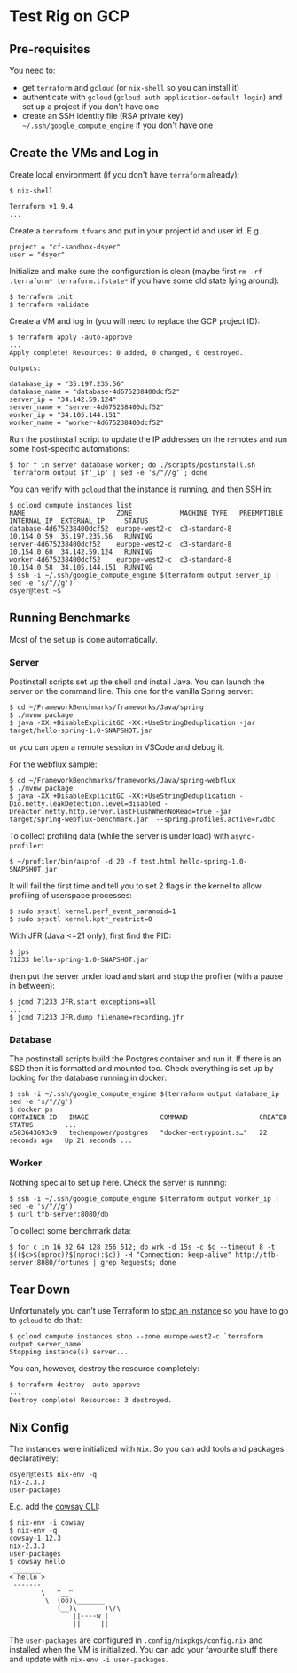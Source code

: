 # Test Rig on GCP

## Pre-requisites

You need to:

- get `terraform` and `gcloud` (or `nix-shell` so you can install it)
- authenticate with `gcloud` (`gcloud auth application-default login`) and set up a project if you don't have one
- create an SSH identity file (RSA private key) `~/.ssh/google_compute_engine` if you don't have one

## Create the VMs and Log in

Create local environment (if you don't have `terraform` already):

```
$ nix-shell

Terraform v1.9.4
...
```

Create a `terraform.tfvars` and put in your project id and user id. E.g.

```
project = "cf-sandbox-dsyer"
user = "dsyer"
```

Initialize and make sure the configuration is clean (maybe first `rm -rf .terraform* terraform.tfstate*` if you have some old state lying around):

```
$ terraform init
$ terraform validate
```

Create a VM and log in (you will need to replace the GCP project ID):

```
$ terraform apply -auto-approve
...
Apply complete! Resources: 0 added, 0 changed, 0 destroyed.

Outputs:

database_ip = "35.197.235.56"
database_name = "database-4d675238400dcf52"
server_ip = "34.142.59.124"
server_name = "server-4d675238400dcf52"
worker_ip = "34.105.144.151"
worker_name = "worker-4d675238400dcf52"
```

Run the postinstall script to update the IP addresses on the remotes and run some host-specific automations:

```
$ for f in server database worker; do ./scripts/postinstall.sh `terraform output $f'_ip' | sed -e 's/"//g'`; done
```

You can verify with `gcloud` that the instance is running, and then SSH in:

```
$ gcloud compute instances list
NAME                       ZONE            MACHINE_TYPE   PREEMPTIBLE  INTERNAL_IP  EXTERNAL_IP     STATUS
database-4d675238400dcf52  europe-west2-c  c3-standard-8               10.154.0.59  35.197.235.56   RUNNING
server-4d675238400dcf52    europe-west2-c  c3-standard-8               10.154.0.60  34.142.59.124   RUNNING
worker-4d675238400dcf52    europe-west2-c  c3-standard-8               10.154.0.58  34.105.144.151  RUNNING
$ ssh -i ~/.ssh/google_compute_engine $(terraform output server_ip | sed -e 's/"//g')
dsyer@test:~$
```

## Running Benchmarks

Most of the set up is done automatically.

### Server

Postinstall scripts set up the shell and install Java. You can launch the server on the command line. This one for the vanilla Spring server:

```
$ cd ~/FrameworkBenchmarks/frameworks/Java/spring
$ ./mvnw package
$ java -XX:+DisableExplicitGC -XX:+UseStringDeduplication -jar target/hello-spring-1.0-SNAPSHOT.jar
```

or you can open a remote session in VSCode and debug it.

For the webflux sample:

```
$ cd ~/FrameworkBenchmarks/frameworks/Java/spring-webflux
$ ./mvnw package
$ java -XX:+DisableExplicitGC -XX:+UseStringDeduplication -Dio.netty.leakDetection.level=disabled -Dreactor.netty.http.server.lastFlushWhenNoRead=true -jar target/spring-webflux-benchmark.jar  --spring.profiles.active=r2dbc
```

To collect profiling data (while the server is under load) with `async-profiler`:

```
$ ~/profiler/bin/asprof -d 20 -f test.html hello-spring-1.0-SNAPSHOT.jar
```

It will fail the first time and tell you to set 2 flags in the kernel to allow profiling of userspace processes:

```
$ sudo sysctl kernel.perf_event_paranoid=1
$ sudo sysctl kernel.kptr_restrict=0
```

With JFR (Java <=21 only), first find the PID:

```
$ jps
71233 hello-spring-1.0-SNAPSHOT.jar
```

then put the server under load and start and stop the profiler (with a pause in between):

```
$ jcmd 71233 JFR.start exceptions=all
...
$ jcmd 71233 JFR.dump filename=recording.jfr
```

### Database

The postinstall scripts build the Postgres container and run it. If there is an SSD then it is formatted and mounted too. Check everything is set up by looking for the database running in docker:

```
$ ssh -i ~/.ssh/google_compute_engine $(terraform output database_ip | sed -e 's/"//g')
$ docker ps
CONTAINER ID   IMAGE                  COMMAND                  CREATED          STATUS        ...
a583643693c9   techempower/postgres   "docker-entrypoint.s…"   22 seconds ago   Up 21 seconds ...
```

### Worker

Nothing special to set up here. Check the server is running:

```
$ ssh -i ~/.ssh/google_compute_engine $(terraform output worker_ip | sed -e 's/"//g')
$ curl tfb-server:8080/db
```

To collect some benchmark data:

```
$ for c in 16 32 64 128 256 512; do wrk -d 15s -c $c --timeout 8 -t $(($c>$(nproc)?$(nproc):$c)) -H "Connection: keep-alive" http://tfb-server:8080/fortunes | grep Requests; done
```

## Tear Down

Unfortunately you can't use Terraform to [stop an instance](https://github.com/terraform-providers/terraform-provider-aws/issues/22) so you have to go to `gcloud` to do that:

```
$ gcloud compute instances stop --zone europe-west2-c `terraform output server_name`
Stopping instance(s) server...
```

You can, however, destroy the resource completely:

```
$ terraform destroy -auto-approve
...
Destroy complete! Resources: 3 destroyed.
```

## Nix Config

The instances were initialized with `Nix`. So you can add tools and packages declaratively:

```
dsyer@test$ nix-env -q
nix-2.3.3
user-packages
```

E.g. add the [cowsay CLI](https://en.wikipedia.org/wiki/Cowsay):

```
$ nix-env -i cowsay
$ nix-env -q
cowsay-1.12.3
nix-2.3.3
user-packages
$ cowsay hello
 _______
< hello >
 -------
        \   ^__^
         \  (oo)\_______
            (__)\       )\/\
                ||----w |
                ||     ||
```

The `user-packages` are configured in `.config/nixpkgs/config.nix` and installed when the VM is initialized. You can add your favourite stuff there and update with `nix-env -i user-packages`.
